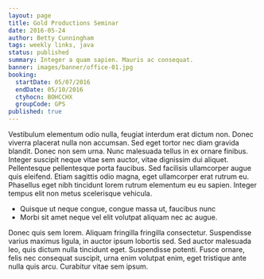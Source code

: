 ```yaml
---
layout: page
title: Gold Productions Seminar
date: 2016-05-24
author: Betty Cunningham
tags: weekly links, java
status: published
summary: Integer a quam sapien. Mauris ac consequat.
banner: images/banner/office-01.jpg
booking:
  startDate: 05/07/2016
  endDate: 05/10/2016
  ctyhocn: BOHCCHX
  groupCode: GPS
published: true
---
```

Vestibulum elementum odio nulla, feugiat interdum erat dictum non. Donec viverra placerat nulla non accumsan. Sed eget tortor nec diam gravida blandit. Donec non sem urna. Nunc malesuada tellus in ex ornare finibus. Integer suscipit neque vitae sem auctor, vitae dignissim dui aliquet. Pellentesque pellentesque porta faucibus. Sed facilisis ullamcorper augue quis eleifend. Etiam sagittis odio magna, eget ullamcorper erat rutrum eu. Phasellus eget nibh tincidunt lorem rutrum elementum eu eu sapien. Integer tempus elit non metus scelerisque vehicula.

* Quisque ut neque congue, congue massa ut, faucibus nunc
* Morbi sit amet neque vel elit volutpat aliquam nec ac augue.

Donec quis sem lorem. Aliquam fringilla fringilla consectetur. Suspendisse varius maximus ligula, in auctor ipsum lobortis sed. Sed auctor malesuada leo, quis dictum nulla tincidunt eget. Suspendisse potenti. Fusce ornare, felis nec consequat suscipit, urna enim volutpat enim, eget tristique ante nulla quis arcu. Curabitur vitae sem ipsum.
